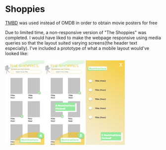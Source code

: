 # Shoppies
<p><a href="https://www.themoviedb.org/documentation/api">TMBD</a> was used instead of OMDB in order to obtain movie posters for free</p>
<p>Due to limited time, a non-responsive version of "The Shoppies" was completed. I would have liked to make the webpage responsive using media queries so that the layout suited varying screens(the header text especially). I've included a prototype of what a mobile layout would've looked like:</p>
<div style="display: inline-block;"> 
<img src="images/X - 1 - 4 nominations.png" width="25%"></img>
<img src="images/X - 1 - 5 nominations.png" width="25%"></img>
<img src="images/X - 1 - view nominations.png" width="25%"></img>
</div>

